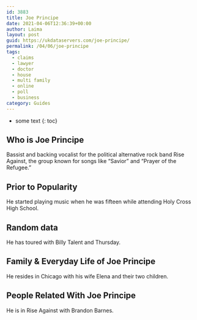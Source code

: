 ```yaml
---
id: 3883
title: Joe Principe
date: 2021-04-06T12:36:39+00:00
author: Laima
layout: post
guid: https://ukdataservers.com/joe-principe/
permalink: /04/06/joe-principe
tags:
  - claims
  - lawyer
  - doctor
  - house
  - multi family
  - online
  - poll
  - business
category: Guides
---
```


* some text
{: toc}


## Who is Joe Principe
                  
                  
                  
Bassist and backing vocalist for the political alternative rock band Rise Against, the group known for songs like &#8220;Savior&#8221; and &#8220;Prayer of the Refugee.&#8221;
                  
              
            
              
            
                
                
                
## Prior to Popularity
                  
                  
                  
He started playing music when he was fifteen while attending Holy Cross High School.
                  
              
            
              
            
                
                
                
## Random data
                  
                  
                  
He has toured with Billy Talent and Thursday.
                  
              
            
              
            
                
                
                
## Family & Everyday Life of Joe Principe
                  
                  
                  
He resides in Chicago with his wife Elena and their two children.
                  
              
            
              
            
                
                
                
## People Related With Joe Principe
                  
                  
                  
He is in Rise Against with Brandon Barnes.
                  
              
            
              
            
                
              
            
              
              
            
            
              
            
          
          
          